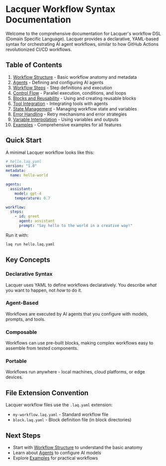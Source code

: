 # Lacquer Workflow Syntax Documentation

Welcome to the comprehensive documentation for Lacquer's workflow DSL (Domain Specific Language). Lacquer provides a declarative, YAML-based syntax for orchestrating AI agent workflows, similar to how GitHub Actions revolutionized CI/CD workflows.

## Table of Contents

1. [Workflow Structure](./workflow-structure.md) - Basic workflow anatomy and metadata
2. [Agents](./agents.md) - Defining and configuring AI agents
3. [Workflow Steps](./workflow-steps.md) - Step definitions and execution
4. [Control Flow](./control-flow.md) - Parallel execution, conditions, and loops
5. [Blocks and Reusability](./blocks.md) - Using and creating reusable blocks
6. [Tool Integration](./tools.md) - Integrating tools with agents
7. [State Management](./state-management.md) - Managing workflow state and variables
8. [Error Handling](./error-handling.md) - Retry mechanisms and error strategies
9. [Variable Interpolation](./variables.md) - Using variables and outputs
10. [Examples](./examples/) - Comprehensive examples for all features

## Quick Start

A minimal Lacquer workflow looks like this:

```yaml
# hello.laq.yaml
version: "1.0"
metadata:
  name: hello-world

agents:
  assistant:
    model: gpt-4
    temperature: 0.7

workflow:
  steps:
    - id: greet
      agent: assistant
      prompt: "Say hello to the world in a creative way!"
```

Run it with:
```bash
laq run hello.laq.yaml
```

## Key Concepts

### Declarative Syntax
Lacquer uses YAML to define workflows declaratively. You describe *what* you want to happen, not *how* to do it.

### Agent-Based
Workflows are executed by AI agents that you configure with models, prompts, and tools.

### Composable
Workflows can use pre-built blocks, making complex workflows easy to assemble from tested components.

### Portable
Workflows run anywhere - local machines, cloud platforms, or edge devices.

## File Extension Convention

Lacquer workflow files use the `.laq.yaml` extension:
- `my-workflow.laq.yaml` - Standard workflow file
- `block.laq.yaml` - Block definition file (in block directories)

## Next Steps

- Start with [Workflow Structure](./workflow-structure.md) to understand the basic anatomy
- Learn about [Agents](./agents.md) to configure AI models
- Explore [Examples](./examples/) for practical workflows